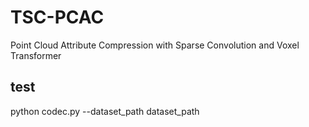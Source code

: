 # TSC-PCAC
Point Cloud Attribute Compression with Sparse Convolution and Voxel Transformer

## test
python codec.py --dataset_path dataset_path

